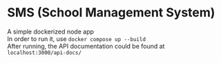# SMS (School Management System)
A simple dockerized node app   
In order to run it, use `docker compose up --build`   
After running, the API documentation could be found at `localhost:3000/api-docs/`